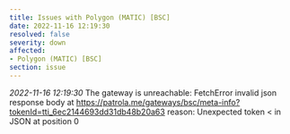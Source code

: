 ```yaml
---
title: Issues with Polygon (MATIC) [BSC]
date: 2022-11-16 12:19:30
resolved: false
severity: down
affected:
- Polygon (MATIC) [BSC]
section: issue
---
```


*2022-11-16 12:19:30* The gateway is unreachable: FetchError invalid json response body at https://patrola.me/gateways/bsc/meta-info?tokenId=tti_6ec2144693dd31db48b20a63 reason: Unexpected token < in JSON at position 0